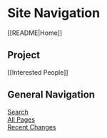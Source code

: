 # Site Navigation

[[README|Home]]  

## Project

[[Interested People]]

## General Navigation

[Search](/search.html)  
[All Pages](/all-pages.html)  
[Recent Changes](/recent-pages.html)
